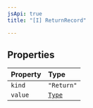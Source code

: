 ```yaml
---
jsApi: true
title: "[I] ReturnRecord"

---
```

## Properties

| Property | Type |
| :------ | :------ |
| `kind` | `"Return"` |
| `value` | [`Type`](Type.Type.md) |
